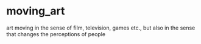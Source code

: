 # moving_art

art moving in the sense of film, television, games etc., but also in the sense that changes the perceptions of people
